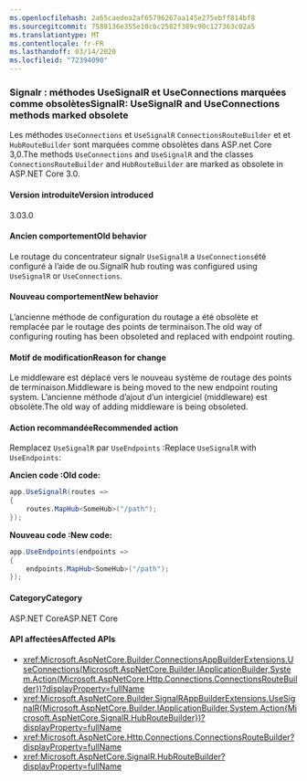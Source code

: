 ```yaml
---
ms.openlocfilehash: 2a65caedea2af65796267aa145e275ebff814bf8
ms.sourcegitcommit: 7588136e355e10cbc2582f389c90c127363c02a5
ms.translationtype: MT
ms.contentlocale: fr-FR
ms.lasthandoff: 03/14/2020
ms.locfileid: "72394090"
---
```

### <a name="signalr-usesignalr-and-useconnections-methods-marked-obsolete"></a><span data-ttu-id="c6d4e-101">Signalr : méthodes UseSignalR et UseConnections marquées comme obsolètes</span><span class="sxs-lookup"><span data-stu-id="c6d4e-101">SignalR: UseSignalR and UseConnections methods marked obsolete</span></span>

<span data-ttu-id="c6d4e-102">Les méthodes `UseConnections` et `UseSignalR` `ConnectionsRouteBuilder` et et `HubRouteBuilder` sont marquées comme obsolètes dans ASP.net Core 3,0.</span><span class="sxs-lookup"><span data-stu-id="c6d4e-102">The methods `UseConnections` and `UseSignalR` and the classes `ConnectionsRouteBuilder` and `HubRouteBuilder` are marked as obsolete in ASP.NET Core 3.0.</span></span>

#### <a name="version-introduced"></a><span data-ttu-id="c6d4e-103">Version introduite</span><span class="sxs-lookup"><span data-stu-id="c6d4e-103">Version introduced</span></span>

<span data-ttu-id="c6d4e-104">3.0</span><span class="sxs-lookup"><span data-stu-id="c6d4e-104">3.0</span></span>

#### <a name="old-behavior"></a><span data-ttu-id="c6d4e-105">Ancien comportement</span><span class="sxs-lookup"><span data-stu-id="c6d4e-105">Old behavior</span></span>

<span data-ttu-id="c6d4e-106">Le routage du concentrateur signalr `UseSignalR` a `UseConnections`été configuré à l’aide de ou.</span><span class="sxs-lookup"><span data-stu-id="c6d4e-106">SignalR hub routing was configured using `UseSignalR` or `UseConnections`.</span></span>

#### <a name="new-behavior"></a><span data-ttu-id="c6d4e-107">Nouveau comportement</span><span class="sxs-lookup"><span data-stu-id="c6d4e-107">New behavior</span></span>

<span data-ttu-id="c6d4e-108">L’ancienne méthode de configuration du routage a été obsolète et remplacée par le routage des points de terminaison.</span><span class="sxs-lookup"><span data-stu-id="c6d4e-108">The old way of configuring routing has been obsoleted and replaced with endpoint routing.</span></span>

#### <a name="reason-for-change"></a><span data-ttu-id="c6d4e-109">Motif de modification</span><span class="sxs-lookup"><span data-stu-id="c6d4e-109">Reason for change</span></span>

<span data-ttu-id="c6d4e-110">Le middleware est déplacé vers le nouveau système de routage des points de terminaison.</span><span class="sxs-lookup"><span data-stu-id="c6d4e-110">Middleware is being moved to the new endpoint routing system.</span></span> <span data-ttu-id="c6d4e-111">L’ancienne méthode d’ajout d’un intergiciel (middleware) est obsolète.</span><span class="sxs-lookup"><span data-stu-id="c6d4e-111">The old way of adding middleware is being obsoleted.</span></span>

#### <a name="recommended-action"></a><span data-ttu-id="c6d4e-112">Action recommandée</span><span class="sxs-lookup"><span data-stu-id="c6d4e-112">Recommended action</span></span>

<span data-ttu-id="c6d4e-113">Remplacez `UseSignalR` par `UseEndpoints` :</span><span class="sxs-lookup"><span data-stu-id="c6d4e-113">Replace `UseSignalR` with `UseEndpoints`:</span></span>

<span data-ttu-id="c6d4e-114">**Ancien code :**</span><span class="sxs-lookup"><span data-stu-id="c6d4e-114">**Old code:**</span></span>

```csharp
app.UseSignalR(routes =>
{
    routes.MapHub<SomeHub>("/path");
});
```

<span data-ttu-id="c6d4e-115">**Nouveau code :**</span><span class="sxs-lookup"><span data-stu-id="c6d4e-115">**New code:**</span></span>

```csharp
app.UseEndpoints(endpoints =>
{
    endpoints.MapHub<SomeHub>("/path");
});
```

#### <a name="category"></a><span data-ttu-id="c6d4e-116">Category</span><span class="sxs-lookup"><span data-stu-id="c6d4e-116">Category</span></span>

<span data-ttu-id="c6d4e-117">ASP.NET Core</span><span class="sxs-lookup"><span data-stu-id="c6d4e-117">ASP.NET Core</span></span>

#### <a name="affected-apis"></a><span data-ttu-id="c6d4e-118">API affectées</span><span class="sxs-lookup"><span data-stu-id="c6d4e-118">Affected APIs</span></span>

- <xref:Microsoft.AspNetCore.Builder.ConnectionsAppBuilderExtensions.UseConnections(Microsoft.AspNetCore.Builder.IApplicationBuilder,System.Action{Microsoft.AspNetCore.Http.Connections.ConnectionsRouteBuilder})?displayProperty=fullName>
- <xref:Microsoft.AspNetCore.Builder.SignalRAppBuilderExtensions.UseSignalR(Microsoft.AspNetCore.Builder.IApplicationBuilder,System.Action{Microsoft.AspNetCore.SignalR.HubRouteBuilder})?displayProperty=fullName>
- <xref:Microsoft.AspNetCore.Http.Connections.ConnectionsRouteBuilder?displayProperty=fullName>
- <xref:Microsoft.AspNetCore.SignalR.HubRouteBuilder?displayProperty=fullName>

<!-- 

#### Affected APIs

- `M:Microsoft.AspNetCore.Builder.ConnectionsAppBuilderExtensions.UseConnections(Microsoft.AspNetCore.Builder.IApplicationBuilder,System.Action{Microsoft.AspNetCore.Http.Connections.ConnectionsRouteBuilder})`
- `M:Microsoft.AspNetCore.Builder.SignalRAppBuilderExtensions.UseSignalR(Microsoft.AspNetCore.Builder.IApplicationBuilder,System.Action{Microsoft.AspNetCore.SignalR.HubRouteBuilder})`
- `T:Microsoft.AspNetCore.Http.Connections.ConnectionsRouteBuilder`
- `T:Microsoft.AspNetCore.SignalR.HubRouteBuilder`

-->
